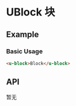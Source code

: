 <!-- 该 README.md 根据 api.yaml 和 docs/*.md 自动生成，为了方便在 GitHub 和 NPM 上查阅。如需修改，请查看源文件 -->

# UBlock 块

## Example
### Basic Usage

``` html
<u-block>Block</u-block>
```

## API

暂无